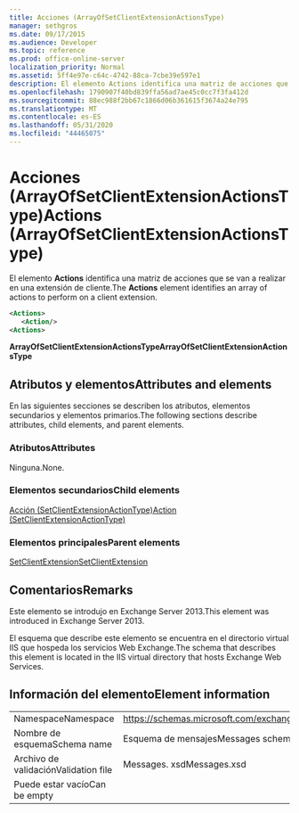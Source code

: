 ```yaml
---
title: Acciones (ArrayOfSetClientExtensionActionsType)
manager: sethgros
ms.date: 09/17/2015
ms.audience: Developer
ms.topic: reference
ms.prod: office-online-server
localization_priority: Normal
ms.assetid: 5ff4e97e-c64c-4742-88ca-7cbe39e597e1
description: El elemento Actions identifica una matriz de acciones que se van a realizar en una extensión de cliente.
ms.openlocfilehash: 1790907f40bd839ffa56ad7ae45c0cc7f3fa412d
ms.sourcegitcommit: 88ec988f2bb67c1866d06b361615f3674a24e795
ms.translationtype: MT
ms.contentlocale: es-ES
ms.lasthandoff: 05/31/2020
ms.locfileid: "44465075"
---
```

# <a name="actions-arrayofsetclientextensionactionstype"></a><span data-ttu-id="63703-103">Acciones (ArrayOfSetClientExtensionActionsType)</span><span class="sxs-lookup"><span data-stu-id="63703-103">Actions (ArrayOfSetClientExtensionActionsType)</span></span>

<span data-ttu-id="63703-104">El elemento **Actions** identifica una matriz de acciones que se van a realizar en una extensión de cliente.</span><span class="sxs-lookup"><span data-stu-id="63703-104">The **Actions** element identifies an array of actions to perform on a client extension.</span></span> 
  
```XML
<Actions>
   <Action/>
<Actions>
```

 <span data-ttu-id="63703-105">**ArrayOfSetClientExtensionActionsType**</span><span class="sxs-lookup"><span data-stu-id="63703-105">**ArrayOfSetClientExtensionActionsType**</span></span>
## <a name="attributes-and-elements"></a><span data-ttu-id="63703-106">Atributos y elementos</span><span class="sxs-lookup"><span data-stu-id="63703-106">Attributes and elements</span></span>

<span data-ttu-id="63703-107">En las siguientes secciones se describen los atributos, elementos secundarios y elementos primarios.</span><span class="sxs-lookup"><span data-stu-id="63703-107">The following sections describe attributes, child elements, and parent elements.</span></span>
  
### <a name="attributes"></a><span data-ttu-id="63703-108">Atributos</span><span class="sxs-lookup"><span data-stu-id="63703-108">Attributes</span></span>

<span data-ttu-id="63703-109">Ninguna.</span><span class="sxs-lookup"><span data-stu-id="63703-109">None.</span></span>
  
### <a name="child-elements"></a><span data-ttu-id="63703-110">Elementos secundarios</span><span class="sxs-lookup"><span data-stu-id="63703-110">Child elements</span></span>

[<span data-ttu-id="63703-111">Acción (SetClientExtensionActionType)</span><span class="sxs-lookup"><span data-stu-id="63703-111">Action (SetClientExtensionActionType)</span></span>](action-setclientextensionactiontype.md)
  
### <a name="parent-elements"></a><span data-ttu-id="63703-112">Elementos principales</span><span class="sxs-lookup"><span data-stu-id="63703-112">Parent elements</span></span>

[<span data-ttu-id="63703-113">SetClientExtension</span><span class="sxs-lookup"><span data-stu-id="63703-113">SetClientExtension</span></span>](setclientextension.md)
  
## <a name="remarks"></a><span data-ttu-id="63703-114">Comentarios</span><span class="sxs-lookup"><span data-stu-id="63703-114">Remarks</span></span>

<span data-ttu-id="63703-115">Este elemento se introdujo en Exchange Server 2013.</span><span class="sxs-lookup"><span data-stu-id="63703-115">This element was introduced in Exchange Server 2013.</span></span>
  
<span data-ttu-id="63703-116">El esquema que describe este elemento se encuentra en el directorio virtual IIS que hospeda los servicios Web Exchange.</span><span class="sxs-lookup"><span data-stu-id="63703-116">The schema that describes this element is located in the IIS virtual directory that hosts Exchange Web Services.</span></span>
  
## <a name="element-information"></a><span data-ttu-id="63703-117">Información del elemento</span><span class="sxs-lookup"><span data-stu-id="63703-117">Element information</span></span>

|||
|:-----|:-----|
|<span data-ttu-id="63703-118">Namespace</span><span class="sxs-lookup"><span data-stu-id="63703-118">Namespace</span></span>  <br/> |https://schemas.microsoft.com/exchange/services/2006/messages  <br/> |
|<span data-ttu-id="63703-119">Nombre de esquema</span><span class="sxs-lookup"><span data-stu-id="63703-119">Schema name</span></span>  <br/> |<span data-ttu-id="63703-120">Esquema de mensajes</span><span class="sxs-lookup"><span data-stu-id="63703-120">Messages schema</span></span>  <br/> |
|<span data-ttu-id="63703-121">Archivo de validación</span><span class="sxs-lookup"><span data-stu-id="63703-121">Validation file</span></span>  <br/> |<span data-ttu-id="63703-122">Messages. xsd</span><span class="sxs-lookup"><span data-stu-id="63703-122">Messages.xsd</span></span>  <br/> |
|<span data-ttu-id="63703-123">Puede estar vacío</span><span class="sxs-lookup"><span data-stu-id="63703-123">Can be empty</span></span>  <br/> ||
   

